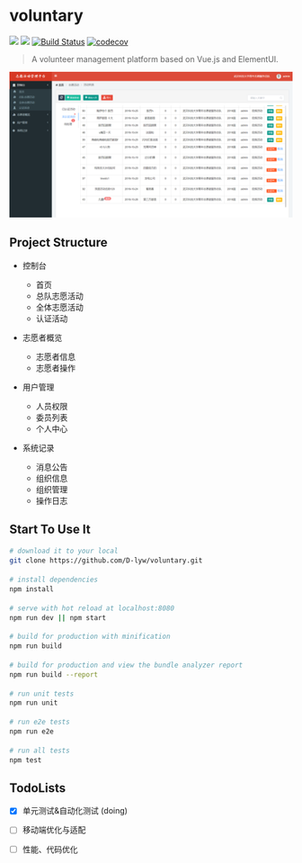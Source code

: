 # voluntary  
![](https://img.shields.io/crates/l/rustc-serialize.svg)
![](https://img.shields.io/badge/version-v3.0.0-green.svg)
[![Build Status](https://travis-ci.org/D-lyw/voluntary.svg?branch=master)](https://travis-ci.org/D-lyw/voluntary)
[![codecov](https://codecov.io/gh/D-lyw/voluntary/branch/master/graph/badge.svg)](https://codecov.io/gh/D-lyw/voluntary)

> A volunteer management platform based on Vue.js and ElementUI. 

![](https://github.com/D-lyw/Notes/blob/master/img/volunteer_img1.png?raw=true)

## Project Structure

  + 控制台
  
    - 首页
    - 总队志愿活动
    - 全体志愿活动
    - 认证活动
    
  + 志愿者概览
  
    - 志愿者信息
    - 志愿者操作
    
  + 用户管理
  
    - 人员权限
    - 委员列表
    - 个人中心
    
  + 系统记录
  
    - 消息公告
    - 组织信息
    - 组织管理
    - 操作日志



## Start To Use It

``` bash
# download it to your local
git clone https://github.com/D-lyw/voluntary.git

# install dependencies
npm install

# serve with hot reload at localhost:8080
npm run dev || npm start

# build for production with minification
npm run build

# build for production and view the bundle analyzer report
npm run build --report

# run unit tests
npm run unit

# run e2e tests
npm run e2e

# run all tests
npm test
```

## TodoLists

- [x] 单元测试&自动化测试 (doing)
 
- [ ] 移动端优化与适配

- [ ] 性能、代码优化

